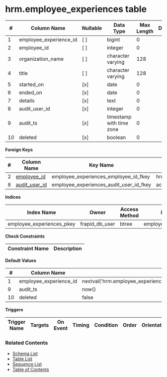 # hrm.employee_experiences table



| # | Column Name | Nullable | Data Type | Max Length | Description |
| --- | --- | --- | --- | --- | --- |
| 1 | employee_experience_id | [ ] | bigint | 0 |  |
| 2 | employee_id | [ ] | integer | 0 |  |
| 3 | organization_name | [ ] | character varying | 128 |  |
| 4 | title | [ ] | character varying | 128 |  |
| 5 | started_on | [x] | date | 0 |  |
| 6 | ended_on | [x] | date | 0 |  |
| 7 | details | [x] | text | 0 |  |
| 8 | audit_user_id | [x] | integer | 0 |  |
| 9 | audit_ts | [x] | timestamp with time zone | 0 |  |
| 10 | deleted | [x] | boolean | 0 |  |



**Foreign Keys**

| # | Column Name | Key Name | References |
| --- | --- | --- | --- |
| 2 | [employee_id](../hrm/employees.md) | employee_experiences_employee_id_fkey | hrm.employees.employee_id |
| 8 | [audit_user_id](../account/users.md) | employee_experiences_audit_user_id_fkey | account.users.user_id |



**Indices**

| Index Name | Owner | Access Method | Definition | Description |
| --- | --- | --- | --- | --- |
| employee_experiences_pkey | frapid_db_user | btree | employee_experience_id |  |



**Check Constraints**

| Constraint Name | Description |
| --- | --- |



**Default Values**

| # | Column Name | Default |
| --- | --- | --- |
| 1 | employee_experience_id | nextval('hrm.employee_experiences_employee_experience_id_seq'::regclass) |
| 9 | audit_ts | now() |
| 10 | deleted | false |


**Triggers**

| Trigger Name | Targets | On Event | Timing | Condition | Order | Orientation | Description |
| --- | --- | --- | --- | --- | --- | --- | --- |


### Related Contents
* [Schema List](../../schemas.md)
* [Table List](../../tables.md)
* [Sequence List](../../sequences.md)
* [Table of Contents](../../README.md)

